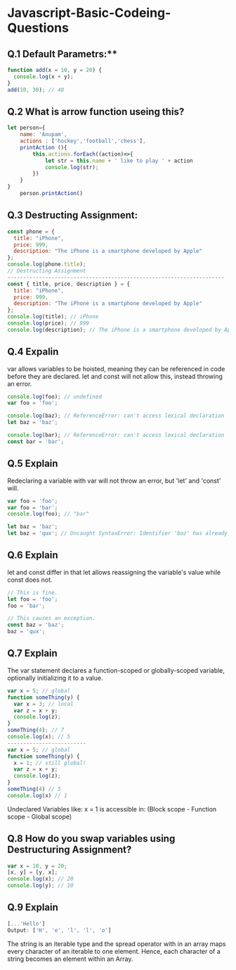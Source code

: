 # Javascript-Basic-Codeing-Questions

## Q.1 Default Parametrs:**
```js
function add(x = 10, y = 20) {
  console.log(x + y);
}
add(10, 30); // 40
```
## Q.2 What is arrow function useing this?
```js
let person={
    name: 'Anupam',
    actions : ['hockey','football','chess'],
    printAction (){
        this.actions.forEach((action)=>{
            let str = this.name + ' like to play ' + action
            console.log(str);
        })
    }
}
    person.printAction()  
```
## Q.3  Destructing Assignment:
```js
const phone = {
  title: "iPhone",
  price: 999,
  description: "The iPhone is a smartphone developed by Apple"
};
console.log(phone.title);
// Destructing Assignment
---------------------------------------------------------------------
const { title, price, description } = {
  title: "iPhone",
  price: 999,
  description: "The iPhone is a smartphone developed by Apple"
};
console.log(title); // iPhone
console.log(price); // 999
console.log(description); // The iPhone is a smartphone developed by Apple
```

## Q.4 Expalin
var allows variables to be hoisted, meaning they can be referenced in code before they are declared. let and const will not allow this, instead throwing an error.
```js
console.log(foo); // undefined
var foo = 'foo';

console.log(baz); // ReferenceError: can't access lexical declaration 'baz' before initialization
let baz = 'baz';

console.log(bar); // ReferenceError: can't access lexical declaration 'bar' before initialization
const bar = 'bar';
```
## Q.5 Explain
Redeclaring a variable with var will not throw an error, but 'let' and 'const' will.
```js
var foo = 'foo';
var foo = 'bar';
console.log(foo); // "bar"

let baz = 'baz';
let baz = 'qux'; // Uncaught SyntaxError: Identifier 'baz' has already been declared
```
## Q.6 Explain
let and const differ in that let allows reassigning the variable's value while const does not.
```js
// This is fine.
let foo = 'foo';
foo = 'bar';

// This causes an exception.
const baz = 'baz';
baz = 'qux';
```
## Q.7 Explain
The var statement declares a function-scoped or globally-scoped variable, optionally initializing it to a value.
```js
var x = 5; // global
function someThing(y) {
  var x = 3; // local
  var z = x + y;
  console.log(z);
}
someThing(4); // 7
console.log(x); // 5
-------------------------
var x = 5; // global
function someThing(y) {
  x = 1; // still global!
  var z = x + y;
  console.log(z);
}
someThing(4) // 5
console.log(x) // 1
```
Undeclared Variables like: x = 1 is accessible in: (Block scope - Function scope - Global scope)

## Q.8 How do you swap variables using Destructuring Assignment?
```js
var x = 10, y = 20;
[x, y] = [y, x];
console.log(x); // 20
console.log(y); // 10
```
## Q.9 Explain
```js
[...'Hello']
Output: ['H', 'e', 'l', 'l', 'o']
```
 The string is an iterable type and the spread operator with in an array maps every character of an iterable to one element. Hence, each character of a string becomes an element within an Array.
